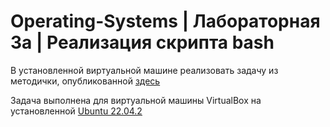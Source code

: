 # Operating-Systems | Лабораторная 3a | Реализация скрипта bash

В установленной виртуальной машине реализовать задачу из методички, опубликованной [здесь](https://github.com/eugeneai/bash-essentials-ru-handbok/raw/master/bash-ru.pdf)

Задача выполнена для виртуальной машины VirtualBox на установленной [Ubuntu 22.04.2](https://releases.ubuntu.com/jammy/)



